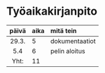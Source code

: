 # Työaikakirjanpito

| päivä | aika | mitä tein  |
| :----:|:-----| :-----|
| 29.3. | 5    | dokumentaatiot |
|5.4    | 6    | pelin aloitus
|Yht:   | 11    |

